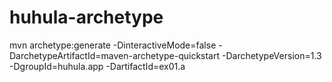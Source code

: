 # huhula-archetype

mvn archetype:generate -DinteractiveMode=false -DarchetypeArtifactId=maven-archetype-quickstart -DarchetypeVersion=1.3 -DgroupId=huhula.app -DartifactId=ex01.a